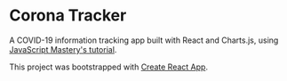 # Corona Tracker

A COVID-19 information tracking app built with React and Charts.js, using [JavaScript Mastery's tutorial](https://www.youtube.com/watch?time_continue=13&v=khJlrj3Y6Ls&feature=emb_logo).

This project was bootstrapped with [Create React App](https://github.com/facebook/create-react-app).
